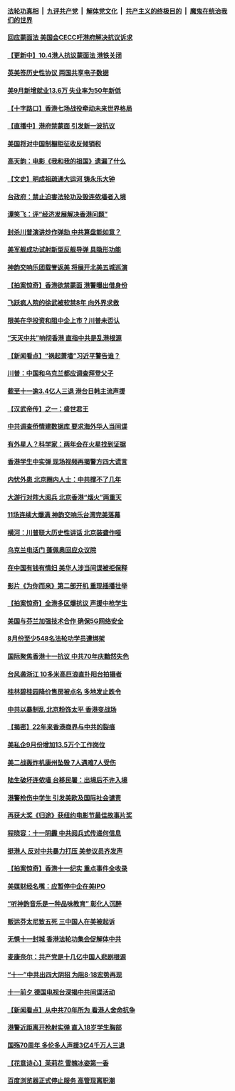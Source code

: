 ####  [法轮功真相](../../../../basic/blob/master/README.md?t=10042139) &nbsp;|&nbsp; [九评共产党](../../../../9ping.md/blob/master/README.md?t=10042139) &nbsp;|&nbsp; [解体党文化](../../../../jtdwh.md/blob/master/README.md?t=10042139)  &nbsp;|&nbsp; [共产主义的终极目的](../../../../gczydzjmd.md/blob/master/README.md?t=10042139) &nbsp;|&nbsp; [魔鬼在统治我们的世界](../../../../mgztzwmdsj.md/blob/master/README.md?t=10042139) 

#### [回应蒙面法 美国会CECC吁港府解决抗议诉求](../pages/nf4514/n11568658.md?t=10042139) 

#### [【更新中】10.4港人抗议蒙面法 港铁关闭](../pages/nf4514/n11567019.md?t=10042139) 

#### [英美签历史性协议 两国共享电子数据](../pages/nf4514/n11568319.md?t=10042139) 

#### [美9月新增就业13.6万 失业率为50年新低](../pages/nf4514/n11568346.md?t=10042139) 

#### [【十字路口】香港七场战役牵动未来世界格局](../pages/nf4514/n11566523.md?t=10042139) 

#### [【直播中】港府禁蒙面 引发新一波抗议](../pages/nf4514/n11566040.md?t=10042139) 

#### [美国将对中国制橱柜征收反倾销税](../pages/nf4514/n11567704.md?t=10042139) 

#### [高天韵：电影《我和我的祖国》遗漏了什么](../pages/nf4514/n11567558.md?t=10042139) 

#### [【文史】明成祖疏通大运河 铸永乐大钟](../pages/nf4514/n8064606.md?t=10042139) 

#### [台政府：禁止迫害法轮功及毁连侬墙者入境](../pages/nf4514/n11567118.md?t=10042139) 

#### [谭笑飞：评“经济发展解决香港问题”](../pages/nf4514/n11566882.md?t=10042139) 

#### [封杀川普演讲炒作弹劾 中共算盘能如意？](../pages/nf4514/n11551095.md?t=10042139) 

#### [美军舰成功试射新型反舰导弹 具隐形功能](../pages/nf4514/n11567243.md?t=10042139) 

#### [神韵交响乐团载誉返美 将展开北美五城巡演](../pages/nf4514/n11566489.md?t=10042139) 

#### [【拍案惊奇】香港欲禁蒙面 港警曝出借身份](../pages/nf4514/n11566532.md?t=10042139) 

#### [飞跃疯人院的徐武被软禁8年 向外界求救](../pages/nf4514/n11566414.md?t=10042139) 

#### [限美在华投资和阻中企上市？川普未否认](../pages/nf4514/n11566008.md?t=10042139) 

#### [“天灭中共”响彻香港 直指中共是乱港根源](../pages/nf4514/n11566217.md?t=10042139) 

#### [【新闻看点】“祸起萧墙”习近平警告谁？](../pages/nf4514/n11565649.md?t=10042139) 

#### [川普：中国和乌克兰都应调查拜登父子](../pages/nf4514/n11565768.md?t=10042139) 

#### [截至十一逾3.4亿人三退 港台日韩主流声援](../pages/nf4514/n11565479.md?t=10042139) 

#### [【汉武帝传】之一：盛世君王](../pages/nf4514/n11409609.md?t=10042139) 

#### [中共调查侨情建数据库 要求海外华人当间谍](../pages/nf4514/n11565202.md?t=10042139) 

#### [有外星人？科学家：两年会在火星找到证据](../pages/nf4514/n11565092.md?t=10042139) 

#### [香港学生中实弹 现场视频再揭警方四大谎言](../pages/nf4514/n11564532.md?t=10042139) 

#### [内忧外患 北京圈内人士：中共撑不了几年](../pages/nf4514/n11561557.md?t=10042139) 

#### [大游行对阵大阅兵 北京香港“烟火”两重天](../pages/nf4514/n11561458.md?t=10042139) 

#### [11场连续大爆满 神韵交响乐台湾完美落幕](../pages/nf4514/n11564531.md?t=10042139) 

#### [横河：川普联大历史性讲话 北京装聋作哑](../pages/nf4514/n11564398.md?t=10042139) 

#### [乌克兰电话门 蓬佩奥回应众议院](../pages/nf4514/n11563098.md?t=10042139) 

#### [在中国有钱有情妇 美华人涉当间谍被拒保释](../pages/nf4514/n11564339.md?t=10042139) 

#### [影片《为你而来》第二部开机 重现插播壮举](../pages/nf4514/n11562468.md?t=10042139) 

#### [【拍案惊奇】全港多区爆抗议 声援中枪学生](../pages/nf4514/n11564236.md?t=10042139) 

#### [美国与芬兰加强技术合作 确保5G网络安全](../pages/nf4514/n11564039.md?t=10042139) 

#### [8月份至少548名法轮功学员遭绑架](../pages/nf4514/n11563562.md?t=10042139) 

#### [国际聚焦香港十一抗议 中共70年庆黯然失色](../pages/nf4514/n11563815.md?t=10042139) 

#### [台风袭浙江 10多米高巨浪直扑阳台拍摄者](../pages/nf4514/n11563813.md?t=10042139) 

#### [桂林碧桂园降价售房被点名 多地发止跌令](../pages/nf4514/n11563755.md?t=10042139) 

#### [中共以暴制乱 北京粉饰太平 香港变战场](../pages/nf4514/n11563729.md?t=10042139) 

#### [【揭密】22年来香港商界与中共的裂痕](../pages/nf4514/n11549445.md?t=10042139) 

#### [美私企9月份增加13.5万个工作岗位](../pages/nf4514/n11563402.md?t=10042139) 

#### [美二战轰炸机康州坠毁 7人遇难7人受伤](../pages/nf4514/n11563436.md?t=10042139) 

#### [陆生破坏连侬墙 台移民署：出境后不许入境](../pages/nf4514/n11562932.md?t=10042139) 

#### [港警枪伤中学生 引发美欧及国际社会谴责](../pages/nf4514/n11562667.md?t=10042139) 

#### [再获大奖《归途》获纽约电影节最佳故事片奖](../pages/nf4514/n11561797.md?t=10042139) 

#### [程晓容：十一阴霾 中共阅兵式传递何信息](../pages/nf4514/n11562191.md?t=10042139) 

#### [挺港人 反对中共暴力打压 美参议员齐发声](../pages/nf4514/n11561941.md?t=10042139) 

#### [【拍案惊奇】香港十一纪实 重点事件全收录](../pages/nf4514/n11561640.md?t=10042139) 

#### [美媒财经名嘴：应暂停中企在美IPO](../pages/nf4514/n11561736.md?t=10042139) 

#### [“听神韵音乐是一种品味教育” 彰化人沉醉](../pages/nf4514/n11561866.md?t=10042139) 

#### [贩运芬太尼致五死 三中国人在美被起诉](../pages/nf4514/n11561316.md?t=10042139) 

#### [无惧十一封城 香港法轮功集会促解体中共](../pages/nf4514/n11561680.md?t=10042139) 

#### [麦康奈尔：共产党是十几亿中国人悲剧根源](../pages/nf4514/n11561228.md?t=10042139) 

#### [“十一”中共出四大阴招 为阻8·18宏势再现](../pages/nf4514/n11561267.md?t=10042139) 

#### [十一前夕 德国电视台深揭中共间谍活动](../pages/nf4514/n11561317.md?t=10042139) 

#### [【新闻看点】从中共70年所为 看港人舍命抗争](../pages/nf4514/n11561056.md?t=10042139) 

#### [港警近距离开枪射实弹 直入18岁学生胸部](../pages/nf4514/n11560968.md?t=10042139) 

#### [国殇70周年 多伦多人声援3亿4千万人三退](../pages/nf4514/n11560943.md?t=10042139) 

#### [【花意诗心】茉莉花 雪魄冰姿第一香](../pages/nf4514/n11554932.md?t=10042139) 

#### [百度浏览器正式停止服务 高管现离职潮](../pages/nf4514/n11560743.md?t=10042139) 

